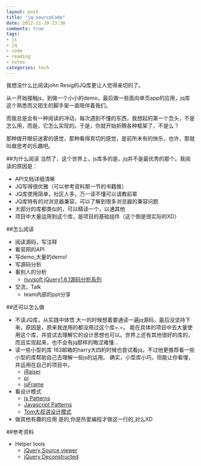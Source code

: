 ```yaml
---
layout: post
title: "jq-sourceCode"
date: 2012-11-20 23:30
comments: true
tags:
- js
- jq
- code
- reading
- notes
categories: tech
---
```


我想没什么比阅读john Resig的JQ库更让人觉得亲切的了。

从一开始接触js，到做一个小小的demo，最后做一些面向单页app的应用，jq库这个熟悉而又陌生的脚手架一直陪伴着我们。

而我总是会有一种阅读的冲动，每次遇到不懂的东西，我想起的第一个念头，不是怎么用，而是，它怎么实现的。于是，你就开始折腾各种框架了，不是么？

那种拨开眼前迷雾的感觉，那种看得真切的感觉，是前所未有的快乐，也许，那就叫做思考的乐趣吧。
<!--more-->

##为什么阅读
当然了，这个世界上，js库多的是，jq并不是最优秀的那个。我阅读的原因是：
- API文档详细清晰
- JQ写得很优雅（可以参考资料那一节的书籍推）
- JQ库使用简单，社区人多，万一读不懂可以请教前辈
- JQ库特有的对浏览器兼容，可以了解到很多浏览器的兼容问题
- 大部分的库都类似的，可以精读一个，以通其他
- 项目中大量运用到这个库，是项目的基础组件（这个倒是很实际的XD）

##怎么阅读
- 阅读源码，写注释
- 看官网的API
- 写demo,大量的demo!
- 写源码分析
- 看别人的分析
    - [nuysoft jQuery1.6.1源码分析系列][nuysoft]
- 交流，Talk
    - team内部的ppt分享

##还可以怎么做
- 不读JQ库，从实践中体悟
    大一的时候想着要通读一遍jq源码，最后没坚持下来，原因是，原来我连用的都没用过这个库=.=。
    能在具体的项目中去大量使用这个库，并尝试去理解它的设计思想也可以。世界上还有其他很好的库的，
    而且实现起来，也不会有jq那样的晦涩难懂...
- 读一些小型的库
    163邮箱的harry大四的时候也尝试看jq，不过他更推荐看一些小型的库帮助自己去理解一些js的运用。
    确实，小型库小巧，但能让你看懂，并运用在自己的项目中。
    - [jRaiser][]
    - [pj][]
    - [jsFrame][]
- 看设计模式
    - [js Patterns][]
    - [Javascript Patterns][]
    - [Tom大叔讲设计模式][tomPatterns]
- 做其他有趣的应用
    是的,你是热爱编程才做这一行的,对么XD

##参考资料
- Helper tools
    - [jQuery Source viewer][jsv]
    - [jQuery Deconstructed][]


[jRaiser]: https://code.google.com/p/jraiser/
[pj]: http://users4.jabry.com/pengju/
[jsFrame]: http://bbs.51js.com/thread-88331-1-1.html
[jsv]: http://james.padolsey.com/jquery/
[js Patterns]: http://shichuan.github.com/javascript-patterns/
[Javascript Patterns]:http://book.douban.com/subject/5252901/
[tomPatterns]: http://www.cnblogs.com/TomXu/archive/2012/07/26/2581268.html
[jQuery Deconstructed]: http://www.keyframesandcode.com/resources/javascript/deconstructed/jquery/
[nuysoft]: http://www.cnblogs.com/nuysoft/archive/2011/11/14/2248023.html
